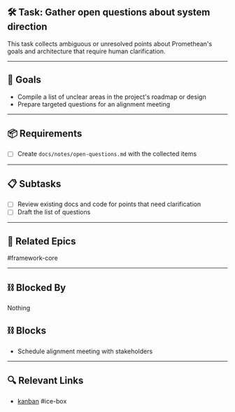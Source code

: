 ## 🛠️ Task: Gather open questions about system direction

This task collects ambiguous or unresolved points about Promethean's goals and architecture that require human clarification.

---

## 🎯 Goals
- Compile a list of unclear areas in the project's roadmap or design
- Prepare targeted questions for an alignment meeting

---

## 📦 Requirements
- [ ] Create `docs/notes/open-questions.md` with the collected items

---

## 📋 Subtasks
- [ ] Review existing docs and code for points that need clarification
- [ ] Draft the list of questions

---

## 🔗 Related Epics
#framework-core

---

## ⛓️ Blocked By
Nothing

## ⛓️ Blocks
- Schedule alignment meeting with stakeholders

---

## 🔍 Relevant Links
- [kanban](../boards/kanban.md)
#ice-box
